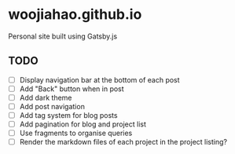 # woojiahao.github.io

Personal site built using Gatsby.js

## TODO

- [ ] Display navigation bar at the bottom of each post
- [ ] Add "Back" button when in post
- [ ] Add dark theme
- [ ] Add post navigation
- [ ] Add tag system for blog posts
- [ ] Add pagination for blog and project list
- [ ] Use fragments to organise queries
- [ ] Render the markdown files of each project in the project listing?
